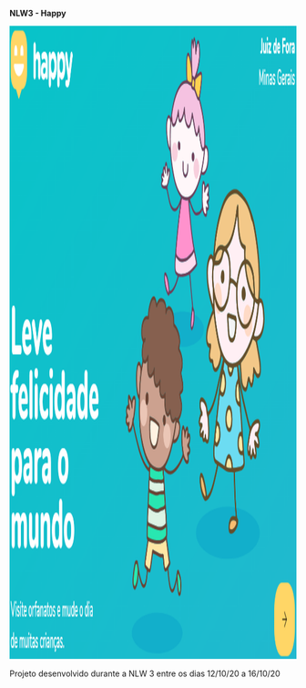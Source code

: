 <b>NLW3 - Happy</b>
<p align="center">
  <img src="https://github.com/alewebcode/nlw3/blob/master/banner_happy.png?raw=true" height="1110" width="688" alt="Unform" />
</p>
Projeto desenvolvido durante a NLW 3 entre os dias 12/10/20 a 16/10/20
